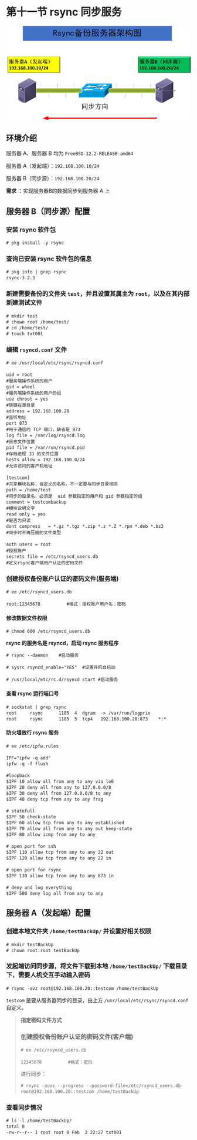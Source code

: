 # 第十一节 rsync 同步服务

![](../.gitbook/assets/image.png)

## 环境介绍

服务器 A、服务器 B 均为 `FreeBSD-12.2-RELEASE-amd64`

服务器 A（发起端）：`192.168.100.10/24`

服务器 B（同步源）：`192.168.100.20/24`

**需求** ：实现服务器B的数据同步到服务器 A 上

## 服务器 B（同步源）配置

### 安装 rsync 软件包

```
# pkg install -y rsync
```

### 查询已安装 rsync 软件包的信息

```
# pkg info | grep rsync 
rsync-3.2.3            
```

### 新建需要备份的文件夹 `test`，并且设置其属主为 `root`，以及在其内部新建测试文件

```
# mkdir test
# chown root /home/test/
# cd /home/test/
# touch txt001
```

### 编辑 `rsyncd.conf` 文件

```
# ee /usr/local/etc/rsync/rsyncd.conf

uid = root
#服务端操作系统的用户
gid = wheel
#服务端操作系统的用户的组
use chroot = yes
#禁锢在源目录
address = 192.168.100.20
#监听地址
port 873
#用于通信的 TCP 端口，缺省是 873
log file = /var/log/rsyncd.log
#日志文件位置
pid file = /var/run/rsyncd.pid
#存档进程 ID 的文件位置
hosts allow = 192.168.100.0/24
#允许访问的客户机地址

[testcom]
#共享模块名称，自定义的名称，不一定要与同步目录相同
path = /home/test
#同步的目录名，必须是  uid 参数指定的用户和 gid 参数指定的组
comment = testcombackup
#模块说明文字     
read only = yes
#是否为只读
dont compress   = *.gz *.tgz *.zip *.z *.Z *.rpm *.deb *.bz2
#同步时不再压缩的文件类型

auth users = root
#授权账户
secrets file = /etc/rsyncd_users.db
#定义rsync客户端用户认证的密码文件
```

### 创建授权备份账户认证的密码文件(服务端)

```
# ee /etc/rsyncd_users.db

root:12345678          #格式：授权账户用户名：密码
```

#### 修改数据文件权限

```
# chmod 600 /etc/rsyncd_users.db
```

**rsync 的服务名是 rsyncd，启动 rsync 服务程序**

```
# rsync --daemon    #启动服务

# sysrc rsyncd_enable="YES"  #设置开机自启动

# /usr/local/etc/rc.d/rsyncd start #启动服务
```

#### **查看 rsync 运行端口号**

```
# sockstat | grep rsync
root     rsync      1185  4  dgram  -> /var/run/logpriv
root     rsync      1185  5  tcp4   192.168.100.20:873    *:* 
```

#### **防火墙放行 rsync 服务**

```
# ee /etc/ipfw.rules 

IPF="ipfw -q add"
ipfw -q -f flush

#loopback 
$IPF 10 allow all from any to any via lo0
$IPF 20 deny all from any to 127.0.0.0/8
$IPF 30 deny all from 127.0.0.0/8 to any
$IPF 40 deny tcp from any to any frag

# statefull
$IPF 50 check-state
$IPF 60 allow tcp from any to any established
$IPF 70 allow all from any to any out keep-state
$IPF 80 allow icmp from any to any

# open port for ssh
$IPF 110 allow tcp from any to any 22 out
$IPF 120 allow tcp from any to any 22 in

# open port for rsync
$IPF 130 allow tcp from any to any 873 in  

# deny and log everything 
$IPF 500 deny log all from any to any
```

## 服务器 A（发起端）配置

### 创建本地文件夹 `/home/testBackUp/` 并设置好相关权限

```
# mkdir testBackUp
# chown root:root testBackUp
```

### 发起端访问同步源，将文件下载到本地 `/home/testBackUp/` 下载目录下，需要人机交互手动输入密码

```
# rsync -avz root@192.168.100.20::testcom /home/testBackUp     
```
`testcom` 是要从服务器同步的目录，由上方 `/usr/local/etc/rsync/rsyncd.conf` 自定义。

>**指定密码文件方式**
>
>### 创建授权备份账户认证的密码文件(客户端)
>
>```
># ee /etc/rsyncd_users.db
>
>12345678          #格式：密码
>```
>进行同步：
>```
># rsync -auvz --progress --password-file=/etc/rsyncd_users.db root@192.168.100.20::testcom /home/testBackUp
>```

### 查看同步情况

```
# ls -l /home/testBackUp/
total 0
-rw-r--r-- 1 root root 0 Feb  2 22:27 txt001
```
